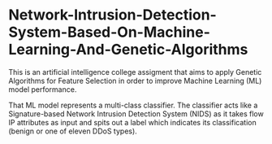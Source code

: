 # Network-Intrusion-Detection-System-Based-On-Machine-Learning-And-Genetic-Algorithms
This is an artificial intelligence college assigment that aims to apply Genetic Algorithms for Feature Selection in order to improve Machine Learning (ML) model performance.

That ML model represents a multi-class classifier. The classifier acts like a Signature-based Network Intrusion Detection System (NIDS) as it takes flow IP attributes as input and spits out a label which indicates its classification (benign or one of eleven DDoS types).   

